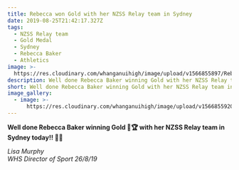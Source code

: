 ```yaml
---
title: Rebecca won Gold with her NZSS Relay team in Sydney
date: 2019-08-25T21:42:17.327Z
tags:
  - NZSS Relay team
  - Gold Medal
  - Sydney
  - Rebecca Baker
  - Athletics
image: >-
  https://res.cloudinary.com/whanganuihigh/image/upload/v1566855897/Rebecca_Baker_Aug_2019_Gold_in_relay_in_OZ.jpg
description: Well done Rebecca Baker winning Gold with her NZSS Relay team in Sydney today!
short: Well done Rebecca Baker winning Gold with her NZSS Relay team in Sydney today!
image_gallery:
  - image: >-
      https://res.cloudinary.com/whanganuihigh/image/upload/v1566855920/Rebecca_Baker_Aug_2019_Gold_in_relay_with_team_in_OZ.jpg
---
```

**Well done Rebecca Baker winning Gold 🥇🏆 with her NZSS Relay team in Sydney today!! 💚💛**

_Lisa Murphy_  
_WHS Director of Sport 26/8/19_
